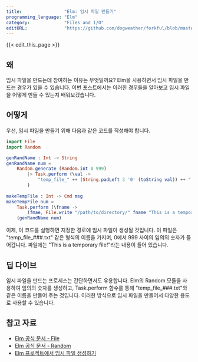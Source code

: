 ```yaml
---
title:                "Elm: 임시 파일 만들기"
programming_language: "Elm"
category:             "Files and I/O"
editURL:              "https://github.com/dogweather/forkful/blob/master/content/ko/elm/creating-a-temporary-file.md"
---
```


{{< edit_this_page >}}

## 왜

임시 파일을 만드는데 참여하는 이유는 무엇일까요? Elm을 사용하면서 임시 파일을 만드는 경우가 있을 수 있습니다. 이번 포스트에서는 이러한 경우들을 알아보고 임시 파일을 어떻게 만들 수 있는지 배워보겠습니다.

## 어떻게

우선, 임시 파일을 만들기 위해 다음과 같은 코드를 작성해야 합니다.

```Elm
import File
import Random

genRandName : Int -> String
genRandName num =
    Random.generate (Random.int 0 999) 
        |> Task.perform (\val -> 
            "temp_file_" ++ (String.padLeft 3 '0' (toString val)) ++ ".txt"
        )
        
makeTempFile : Int -> Cmd msg
makeTempFile num =
    Task.perform (\fname -> 
        (fmae, File.write "/path/to/directory/" fname "This is a temporary file!")
    (genRandName num)

```

이제, 이 코드를 실행하면 지정한 경로에 임시 파일이 생성될 것입니다. 이 파일은 "temp_file_###.txt" 같은 형식의 이름을 가지며, 0에서 999 사이의 임의의 숫자가 들어갑니다. 파일에는 "This is a temporary file!"라는 내용이 들어 있습니다.

## 딥 다이브

임시 파일을 만드는 프로세스는 간단하면서도 유용합니다. Elm의 Random 모듈을 사용하여 임의의 숫자를 생성하고, Task.perform 함수를 통해 "temp_file_###.txt"와 같은 이름을 만들어 주는 것입니다. 이러한 방식으로 임시 파일을 만들어서 다양한 용도로 사용할 수 있습니다.

## 참고 자료

- [Elm 공식 문서 - File](https://package.elm-lang.org/packages/elm/file/latest/File)
- [Elm 공식 문서 - Random](https://package.elm-lang.org/packages/elm/random/latest/Random)
- [Elm 프로젝트에서 임시 파일 생성하기](https://dev.to/davembush/creating-temporary-files-in-elm-2mdk)